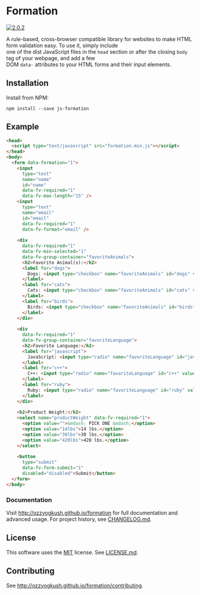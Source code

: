 # Formation

[![2.0.2](https://badge.fury.io/js/js-formation.svg)](https://www.npmjs.com/package/js-formation)

A rule-based, cross-browser compatible library for websites to make HTML form validation easy. To use it, simply include  
 one of the dist JavaScript files in the `head` section or after the closing `body` tag of your webpage, and add a few   
 DOM `data-` attributes to your HTML forms and their input elements.

## Installation

Install from NPM:

    npm install --save js-formation

## Example

```html
<head>
  <script type="text/javascript" src="formation.min.js"></script>
</head>
<body>
  <form data-formation="1">
    <input
      type="text"
      name="name" 
      id="name" 
      data-fv-required="1" 
      data-fv-max-length="15" />
    <input 
      type="text" 
      name="email" 
      id="email" 
      data-fv-required="1" 
      data-fv-format="email" />
    
    <div 
      data-fv-required="1"
      data-fv-min-selected="1"
      data-fv-group-container="favoriteAnimals">
      <h2>Favorite Animal(s):</h2>
      <label for="dogs">
        Dogs: <input type="checkbox" name="favoriteAnimals" id="dogs" value="dogs">
      </label>
      <label for="cats">
        Cats: <input type="checkbox" name="favoriteAnimals" id="cats" value="cats">
      </label>
      <label for="birds">
        Birds: <input type="checkbox" name="favoriteAnimals" id="birds" value="birds">
      </label>
    </div>
    
    <div
      data-fv-required="1" 
      data-fv-group-container="favoriteLanguage">
      <h2>Favorite Language:</h2>
      <label for="javascript">
        JavaScript: <input type="radio" name="favoriteLanguage" id="javascript" value="javascript">
      </label>
      <label for="c++">
        C++: <input type="radio" name="favoriteLanguage" id="c++" value="c++">
      </label>
      <label for="ruby">
        Ruby: <input type="radio" name="favoriteLanguage" id="ruby" value="ruby">
      </label>
    </div>
    
    <h2>Product Weight:</h2>
    <select name="productWeight" data-fv-required="1">
      <option value="">&mdash; PICK ONE &mdash;</option>
      <option value="14lbs">14 lbs.</option>
      <option value="30lbs">30 lbs.</option>
      <option value="420lbs">420 lbs.</option>
    </select>
    
    <button 
      type="submit"
      data-fv-form-submit="1"
      disabled="disabled">Submit</button>
  </form>
</body>
```

### Documentation

Visit http://ozzyogkush.github.io/formation for full documentation and advanced usage. For project history, see [CHANGELOG.md](https://github.com/ozzyogkush/formation/blob/master/CHANGELOG.md).

## License

This software uses the [MIT](https://opensource.org/licenses/MIT) license. See [LICENSE.md](https://github.com/ozzyogkush/formation/blob/master/LICENSE.md).

## Contributing

See http://ozzyogkush.github.io/formation/contributing.
